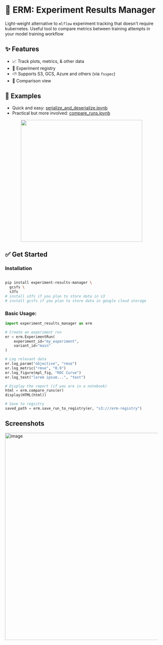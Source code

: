 # 🔬 ERM: Experiment Results Manager

Light-weight alternative to `mlflow` experiment tracking that doesn't require kubernetes. Useful tool to compare metrics between training attempts in your model training workflow

## ✨ Features

- 📈 Track plots, metrics, & other data
- 💾 Experiment registry 
- ⛅️ Supports S3, GCS, Azure and others (via `fsspec`)
- 👀 Comparison view 

## 🚀 Examples
- Quick and easy: [serialize_and_deserialize.ipynb](examples/serialize_and_deserialize.ipynb)
- Practical but more involved: [compare_runs.ipynb](examples/compare_runs.ipynb)

<p align="center">
<img src="https://user-images.githubusercontent.com/1297369/233723764-c52cf948-ec4d-4b94-916d-77cadababae8.png" height="400">
</p>

## ✅ Get Started
### Installation
```sh

pip install experiment-results-manager \
  gcsfs \
  s3fs
# install s3fs if you plan to store data in s3
# install gcsfs if you plan to store data in google cloud storage
```

### Basic Usage:
```python
import experiment_results_manager as erm

# Create an experiment run
er = erm.ExperimentRun(
    experiment_id="my_experiment",
    variant_id="main"
)

# Log relevant data
er.log_param("objective", "rmse")
er.log_metric("rmse", "0.9")
er.log_figure(mpl_fig, "ROC Curve")
er.log_text("lorem ipsum...", "text")

# Display the report (if you are in a notebook)
html = erm.compare_runs(er)
display(HTML(html))

# Save to registry
saved_path = erm.save_run_to_registry(er, "s3:///erm-registry")

```

## Screenshots
<img width="680" alt="image" src="https://user-images.githubusercontent.com/1297369/233116615-dd85a795-4b73-4be9-bced-42ebad5ea164.png">
